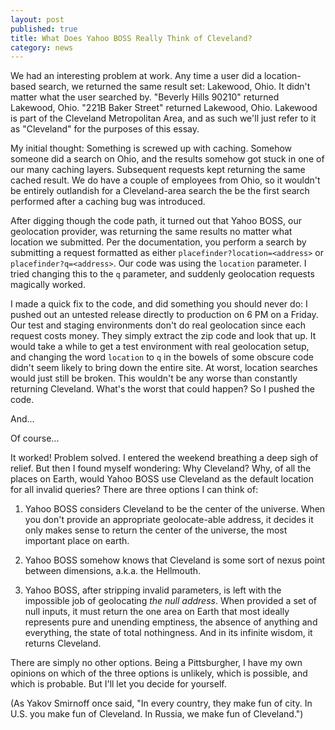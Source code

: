```yaml
---
layout: post
published: true
title: What Does Yahoo BOSS Really Think of Cleveland?
category: news
---
```


We had an interesting problem at work.  Any time a user did a
location-based search, we returned the same result set: Lakewood,
Ohio.  It didn't matter what the user searched by.  "Beverly Hills
90210" returned Lakewood, Ohio.  "221B Baker Street" returned
Lakewood, Ohio.  Lakewood is part of the Cleveland Metropolitan Area,
and as such we'll just refer to it as "Cleveland" for the purposes of
this essay.

My initial thought: Something is screwed up with caching.  Somehow
someone did a search on Ohio, and the results somehow got stuck in one
of our many caching layers.  Subsequent requests kept returning the
same cached result.  We do have a couple of employees from Ohio, so it
wouldn't be entirely outlandish for a Cleveland-area search the be the
first search performed after a caching bug was introduced.

After digging though the code path, it turned out that Yahoo BOSS, our
geolocation provider, was returning the same results no matter what
location we submitted.  Per the documentation, you perform a search
by submitting a request formatted as either
`placefinder?location=<address>` or `placefinder?q=<address>`.  Our
code was using the `location` parameter.  I tried changing this to the
`q` parameter, and suddenly geolocation requests magically worked.

I made a quick fix to the code, and did something you should never do:
I pushed out an untested release directly to production on 6 PM on a
Friday.  Our test and staging environments don't do real geolocation
since each request costs money.  They simply extract the zip code and
look that up.  It would take a while to get a test environment with
real geolocation setup, and changing the word `location` to `q` in the
bowels of some obscure code didn't seem likely to bring down the
entire site.  At worst, location searches would just still be broken.
This wouldn't be any worse than constantly returning Cleveland.
What's the worst that could happen? So I pushed the code.

And...

Of course...

It worked! Problem solved. I entered the weekend breathing a deep sigh
of relief.  But then I found myself wondering: Why Cleveland?  Why, of
all the places on Earth, would Yahoo BOSS use Cleveland as the default
location for all invalid queries?  There are three options I can think
of:

1. Yahoo BOSS considers Cleveland to be the center of the universe.
When you don't provide an appropriate geolocate-able address, it
decides it only makes sense to return the center of the universe, the
most important place on earth.

2. Yahoo BOSS somehow knows that Cleveland is some sort of nexus point
between dimensions, a.k.a. the Hellmouth.

3. Yahoo BOSS, after stripping invalid parameters, is left with the
impossible job of geolocating *the null address*.  When provided a set
of null inputs, it must return the one area on Earth that most ideally
represents pure and unending emptiness, the absence of anything and
everything, the state of total nothingness.  And in its infinite
wisdom, it returns Cleveland.

There are simply no other options.  Being a Pittsburgher, I have my own
opinions on which of the three options is unlikely, which is possible,
and which is probable. But I'll let you decide for yourself.

(As Yakov Smirnoff once said, "In every country, they make fun of
city. In U.S. you make fun of Cleveland. In Russia, we make fun of
Cleveland.")